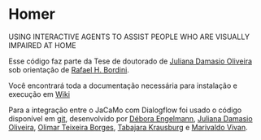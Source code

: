# Homer
USING INTERACTIVE AGENTS TO ASSIST PEOPLE WHO ARE VISUALLY IMPAIRED AT HOME

Esse código faz parte da Tese de doutorado de [Juliana Damasio Oliveira](https://github.com/julianadamasio) sob orientação de [Rafael H. Bordini](https://github.com/rbordini).

Você encontrará toda a documentação necessária para instalação e execução em [Wiki](https://github.com/smart-pucrs/Homer/wiki)

Para a integração entre o JaCaMo com Dialogflow foi usado o código disponível em [git](https://github.com/DeboraEngelmann/helloworld_from_jason), desenvolvido por [Débora Engelmann](https://github.com/DeboraEngelmann), 
[Juliana Damasio Oliveira](https://github.com/julianadamasio), 
[Olimar Teixeira Borges](https://github.com/olimarborges), 
[Tabajara Krausburg](https://github.com/TabajaraKrausburg) e 
[Marivaldo Vivan](https://github.com/Vivannaboa).


